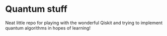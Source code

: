 # Quantum stuff

Neat little repo for playing with the wonderful Qiskit and trying to implement quantum algorithms in hopes of learning!
